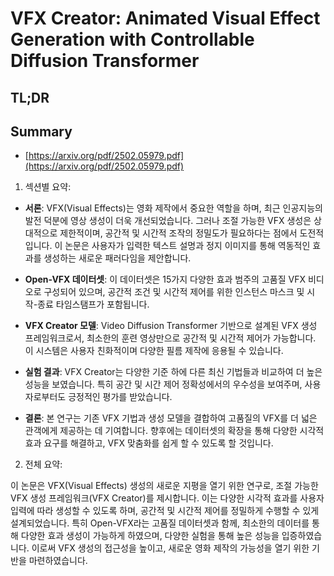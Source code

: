 # VFX Creator: Animated Visual Effect Generation with Controllable Diffusion Transformer
## TL;DR
## Summary
- [https://arxiv.org/pdf/2502.05979.pdf](https://arxiv.org/pdf/2502.05979.pdf)

1. 섹션별 요약:

- **서론**: VFX(Visual Effects)는 영화 제작에서 중요한 역할을 하며, 최근 인공지능의 발전 덕분에 영상 생성이 더욱 개선되었습니다. 그러나 조절 가능한 VFX 생성은 상대적으로 제한적이며, 공간적 및 시간적 조작의 정밀도가 필요하다는 점에서 도전적입니다. 이 논문은 사용자가 입력한 텍스트 설명과 정지 이미지를 통해 역동적인 효과를 생성하는 새로운 패러다임을 제안합니다.

- **Open-VFX 데이터셋**: 이 데이터셋은 15가지 다양한 효과 범주의 고품질 VFX 비디오로 구성되어 있으며, 공간적 조건 및 시간적 제어를 위한 인스턴스 마스크 및 시작-종료 타임스탬프가 포함됩니다.

- **VFX Creator 모델**: Video Diffusion Transformer 기반으로 설계된 VFX 생성 프레임워크로서, 최소한의 훈련 영상만으로 공간적 및 시간적 제어가 가능합니다. 이 시스템은 사용자 친화적이며 다양한 필름 제작에 응용될 수 있습니다.

- **실험 결과**: VFX Creator는 다양한 기준 하에 다른 최신 기법들과 비교하여 더 높은 성능을 보였습니다. 특히 공간 및 시간 제어 정확성에서의 우수성을 보여주며, 사용자로부터도 긍정적인 평가를 받았습니다.

- **결론**: 본 연구는 기존 VFX 기법과 생성 모델을 결합하여 고품질의 VFX를 더 넓은 관객에게 제공하는 데 기여합니다. 향후에는 데이터셋의 확장을 통해 다양한 시각적 효과 요구를 해결하고, VFX 맞춤화를 쉽게 할 수 있도록 할 것입니다.

2. 전체 요약:

이 논문은 VFX(Visual Effects) 생성의 새로운 지평을 열기 위한 연구로, 조절 가능한 VFX 생성 프레임워크(VFX Creator)를 제시합니다. 이는 다양한 시각적 효과를 사용자 입력에 따라 생성할 수 있도록 하며, 공간적 및 시간적 제어를 정밀하게 수행할 수 있게 설계되었습니다. 특히 Open-VFX라는 고품질 데이터셋과 함께, 최소한의 데이터를 통해 다양한 효과 생성이 가능하게 하였으며, 다양한 실험을 통해 높은 성능을 입증하였습니다. 이로써 VFX 생성의 접근성을 높이고, 새로운 영화 제작의 가능성을 열기 위한 기반을 마련하였습니다.